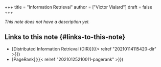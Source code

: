 +++
title = "Information Retrieval"
author = ["Victor Vialard"]
draft = false
+++

_This note does not have a description yet._

## Links to this note {#links-to-this-note}

- [Distributed Information Retrieval (DIR)]({{< relref "20210114115420-dir" >}})
- [PageRank]({{< relref "20210125210011-pagerank" >}})

